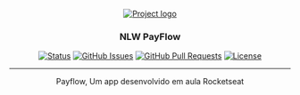 <p align="center">
  <a href="" rel="noopener">
 <img src="https://i.imgur.com/Nq0LAMX.png" alt="Project logo"></a>
</p>

<h3 align="center">NLW PayFlow</h3>

<div align="center">

[![Status](https://img.shields.io/badge/status-active-success.svg)]()
[![GitHub Issues](https://img.shields.io/github/issues/brasvidal/The-Documentation-Compendium.svg)](https://github.com/brasvidal/rocketSeat-estudos/issues)
[![GitHub Pull Requests](https://img.shields.io/github/issues-pr/brasvidal/The-Documentation-Compendium.svg)](https://github.com/brasvidal/rocketSeat-estudos/pulls)
[![License](https://img.shields.io/badge/license-MIT-blue.svg)](/LICENSE)

</div>

---

<p align="center"> Payflow, Um app desenvolvido em aula Rocketseat
    <br> 
</p>
